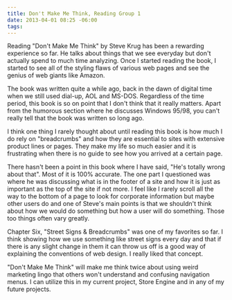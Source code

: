 ```yaml
---
title: Don't Make Me Think, Reading Group 1
date: 2013-04-01 08:25 -06:00
tags:
---
```


Reading "Don't Make Me Think" by Steve Krug has been a rewarding experience so far. He talks about things that we see everyday but don't actually spend to much time analyzing. Once I started reading the book, I started to see all of the styling flaws of various web pages and see the genius of web giants like Amazon.

The book was written quite a while ago, back in the dawn of digital time when we still used dial-up, AOL and MS-DOS. Regardless of the time period, this book is so on point that I don't think that it really matters. Apart from the humorous section where he discusses Windows 95/98, you can't really tell that the book was written so long ago.

I think one thing I rarely thought about until reading this book is how much I do rely on "breadcrumbs" and how they are essential to sites with extensive product lines or pages. They make my life so much easier and it is frustrating when there is no guide to see how you arrived at a certain page.

There hasn't been a point in this book where I have said, "He's totally wrong about that". Most of it is 100% accurate. The one part I questioned was where he was discussing what is in the footer of a site and how it is just as important as the top of the site if not more. I feel like I rarely scroll all the way to the bottom of a page to look for corporate information but maybe other users do and one of Steve's main points is that we shouldn't think about how we would do something but how a user will do something. Those too things often vary greatly. 

Chapter Six, "Street Signs & Breadcrumbs" was one of my favorites so far. I think showing how we use something like street signs every day and that if there is any slight change in them it can throw us off is a good way of explaining the conventions of web design. I really liked that concept.

"Don't Make Me Think" will make me think twice about using weird marketing lingo that others won't understand and confusing navigation menus. I can utilize this in my current project, Store Engine and in any of my future projects.
